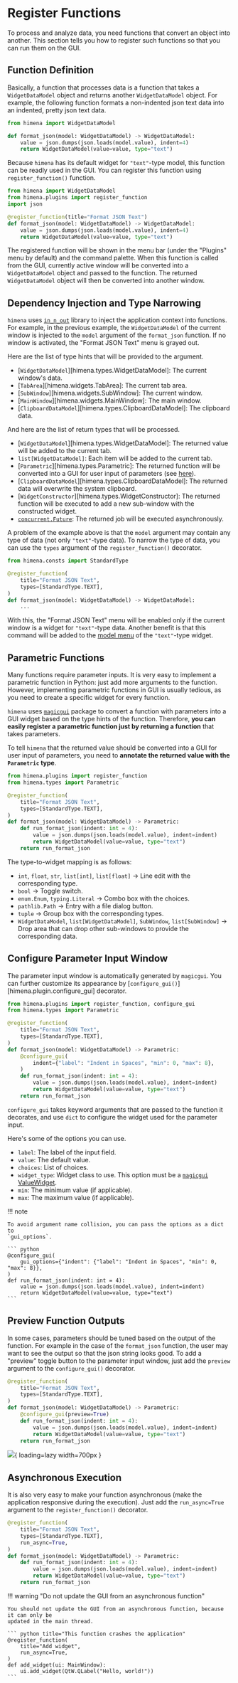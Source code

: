 # Register Functions

To process and analyze data, you need functions that convert an object into another.
This section tells you how to register such functions so that you can run them on the
GUI.

## Function Definition

Basically, a function that processes data is a function that takes a `WidgetDataModel`
object and returns another `WidgetDataModel` object. For example, the following function
formats a non-indented json text data into an indented, pretty json text data.

``` python
from himena import WidgetDataModel

def format_json(model: WidgetDataModel) -> WidgetDataModel:
    value = json.dumps(json.loads(model.value), indent=4)
    return WidgetDataModel(value=value, type="text")
```

Because `himena` has its default widget for `"text"`-type model, this function can be
readly used in the GUI. You can register this function using `register_function()`
function.

``` python hl_lines="5"
from himena import WidgetDataModel
from himena.plugins import register_function
import json

@register_function(title="Format JSON Text")
def format_json(model: WidgetDataModel) -> WidgetDataModel:
    value = json.dumps(json.loads(model.value), indent=4)
    return WidgetDataModel(value=value, type="text")
```

The registered function will be shown in the menu bar (under the "Plugins" menu by
default) and the command palette. When this function is called from the GUI, currently
active window will be converted into a `WidgetDataModel` object and passed to the
function. The returned `WidgetDataModel` object will then be converted into another
window.

## Dependency Injection and Type Narrowing

`himena` uses [`in_n_out`](https://github.com/pyapp-kit/in-n-out) library to inject
the application context into functions. For example, in the previous example, the
`WidgetDataModel` of the current window is injected to the `model` argument of the
`format_json` function. If no window is activated, the "Format JSON Text" menu is grayed
out.

Here are the list of type hints that will be provided to the argument.

- [`WidgetDataModel`][himena.types.WidgetDataModel]: The current window's data.
- [`TabArea`][himena.widgets.TabArea]: The current tab area.
- [`SubWindow`][himena.widgets.SubWindow]: The current window.
- [`MainWindow`][himena.widgets.MainWindow]: The main window.
- [`ClipboardDataModel`][himena.types.ClipboardDataModel]: The clipboard data.

And here are the list of return types that will be processed.

- [`WidgetDataModel`][himena.types.WidgetDataModel]: The returned value will be added to the current tab.
- `list[WidgetDataModel]`: Each item will be added to the current tab.
- [`Parametric`][himena.types.Parametric]: The returned function will be converted into a GUI for user input of
  parameters (see [here](#parametric-functions)).
- [`ClipboardDataModel`][himena.types.ClipboardDataModel]: The returned data will overwrite the system clipboard.
- [`WidgetConstructor`][himena.types.WidgetConstructor]: The returned function will be executed to add a new sub-window with the constructed widget.
- [`concurrent.Future`](https://docs.python.org/3/library/concurrent.futures.html#concurrent.futures.Future): The returned job will be executed asynchronously.

A problem of the example above is that the `model` argument may contain any type of
data (not only `"text"`-type data). To narrow the type of data, you can use the `types`
argument of the `register_function()` decorator.

``` python hl_lines="5"
from himena.consts import StandardType

@register_function(
    title="Format JSON Text",
    types=[StandardType.TEXT],
)
def format_json(model: WidgetDataModel) -> WidgetDataModel:
    ...
```

With this, the "Format JSON Text" menu will be enabled only if the current window is a
widget for `"text"`-type data. Another benefit is that this command will be added to the
[model menu](../tutorial.md#model-menu-button) of the `"text"`-type widget.

## Parametric Functions

Many functions require parameter inputs. It is very easy to implement a parametric
function in Python: just add more arguments to the function. However, implementing
parametric functions in GUI is usually tedious, as you need to create a specific
widget for every function.

`himena` uses [`magicgui`](https://github.com/pyapp-kit/magicgui) package to convert a
function with parameters into a GUI widget based on the type hints of the function.
Therefore, **you can easily register a parametric function just by returning a function**
that takes parameters.

To tell `himena` that the returned value should be converted into a GUI for user input
of parameters, you need to **annotate the returned value with the `Parametric` type**.

``` python hl_lines="2 8"
from himena.plugins import register_function
from himena.types import Parametric

@register_function(
    title="Format JSON Text",
    types=[StandardType.TEXT],
)
def format_json(model: WidgetDataModel) -> Parametric:
    def run_format_json(indent: int = 4):
        value = json.dumps(json.loads(model.value), indent=indent)
        return WidgetDataModel(value=value, type="text")
    return run_format_json
```

The type-to-widget mapping is as follows:

- `int`, `float`, `str`, `list[int]`, `list[float]` &rarr; Line edit with the
  corresponding type.
- `bool` &rarr; Toggle switch.
- `enum.Enum`, `typing.Literal` &rarr; Combo box with the choices.
- `pathlib.Path` &rarr; Entry with a file dialog button.
- `tuple` &rarr; Group box with the corresponding types.
- `WidgetDataModel`, `list[WidgetDataModel]`, `SubWindow`, `list[SubWindow]`
  &rarr; Drop area that can drop other sub-windows to provide the corresponding data.

## Configure Parameter Input Window

The parameter input window is automatically generated by `magicgui`. You can further
customize its appearance by [`configure_gui()`][himena.plugin.configure_gui] decorator.

``` python hl_lines="1 9"
from himena.plugins import register_function, configure_gui
from himena.types import Parametric

@register_function(
    title="Format JSON Text",
    types=[StandardType.TEXT],
)
def format_json(model: WidgetDataModel) -> Parametric:
    @configure_gui(
        indent={"label": "Indent in Spaces", "min": 0, "max": 8},
    )
    def run_format_json(indent: int = 4):
        value = json.dumps(json.loads(model.value), indent=indent)
        return WidgetDataModel(value=value, type="text")
    return run_format_json
```

`configure_gui` takes keyword arguments that are passed to the function it decorates,
and use `dict` to configure the widget used for the parameter input.

Here's some of the options you can use.

- `label`: The label of the input field.
- `value`: The default value.
- `choices`: List of choices.
- `widget_type`: Widget class to use. This option must be a [`magicgui` ValueWidget](https://pyapp-kit.github.io/magicgui/widgets/).
- `min`: The minimum value (if applicable).
- `max`: The maximum value (if applicable).

!!! note

    To avoid argument name collision, you can pass the options as a dict to
    `gui_options`.

    ``` python
    @configure_gui(
        gui_options={"indent": {"label": "Indent in Spaces", "min": 0, "max": 8}},
    )
    def run_format_json(indent: int = 4):
        value = json.dumps(json.loads(model.value), indent=indent)
        return WidgetDataModel(value=value, type="text")
    ```

## Preview Function Outputs

In some cases, parameters should be tuned based on the output of the function. For
example in the case of the `format_json` function, the user may want to see the output
so that the json string looks good. To add a "preview" toggle button to the parameter
input window, just add the `preview` argument to the `configure_gui()` decorator.

``` python hl_lines="6"
@register_function(
    title="Format JSON Text",
    types=[StandardType.TEXT],
)
def format_json(model: WidgetDataModel) -> Parametric:
    @configure_gui(preview=True)
    def run_format_json(indent: int = 4):
        value = json.dumps(json.loads(model.value), indent=indent)
        return WidgetDataModel(value=value, type="text")
    return run_format_json
```

![](../images/02_preview.gif){ loading=lazy width=700px }

## Asynchronous Execution

It is also very easy to make your function asynchronous (make the application responsive
during the execution). Just add the `run_async=True` argument to the
`register_function()` decorator.

``` python hl_lines="4"
@register_function(
    title="Format JSON Text",
    types=[StandardType.TEXT],
    run_async=True,
)
def format_json(model: WidgetDataModel) -> Parametric:
    def run_format_json(indent: int = 4):
        value = json.dumps(json.loads(model.value), indent=indent)
        return WidgetDataModel(value=value, type="text")
    return run_format_json
```

!!! warning "Do not update the GUI from an asynchronous function"

    You should not update the GUI from an asynchronous function, because it can only be
    updated in the main thread.

    ``` python title="This function crashes the application"
    @register_function(
        title="Add widget",
        run_async=True,
    )
    def add_widget(ui: MainWindow):
        ui.add_widget(QtW.QLabel("Hello, world!"))
    ```
